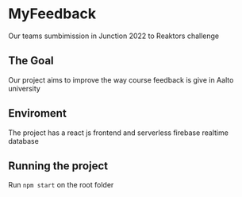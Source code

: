 # MyFeedback
Our teams sumbimission in Junction 2022 to Reaktors challenge

## The Goal
Our project aims to improve the way course feedback is give in Aalto university

## Enviroment
The project has a react js frontend and serverless firebase realtime database

## Running the project
Run  `npm start` on the root folder

